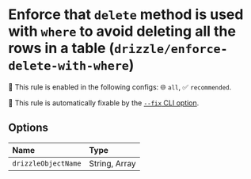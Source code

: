 # Enforce that `delete` method is used with `where` to avoid deleting all the rows in a table (`drizzle/enforce-delete-with-where`)

💼 This rule is enabled in the following configs: 🌐 `all`, ✅ `recommended`.

🔧 This rule is automatically fixable by the [`--fix` CLI option](https://eslint.org/docs/latest/user-guide/command-line-interface#--fix).

<!-- end auto-generated rule header -->

## Options

<!-- begin auto-generated rule options list -->

| Name                | Type          |
| :------------------ | :------------ |
| `drizzleObjectName` | String, Array |

<!-- end auto-generated rule options list -->

